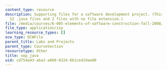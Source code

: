 ```yaml
---
content_type: resource
description: Supporting files for a software development project. (This ZIP file contains
  12 .java files and 2 files with no file extension.)
file: /media/courses/6-005-elements-of-software-construction-fall-2008/cd754a43aba2a66083246b1ce419ae80_oop_java.zip
file_type: application/zip
learning_resource_types: []
ocw_type: OCWFile
parent_title: Labs and Projects
parent_type: CourseSection
resourcetype: Other
title: oop_java
uid: cd754a43-aba2-a660-8324-6b1ce419ae80
---
```

